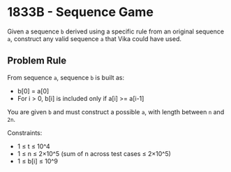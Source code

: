 # 1833B - Sequence Game

Given a sequence `b` derived using a specific rule from an original sequence `a`, construct any valid sequence `a` that Vika could have used.

## Problem Rule

From sequence `a`, sequence `b` is built as:
- b[0] = a[0]
- For i > 0, b[i] is included only if a[i] >= a[i-1]

You are given `b` and must construct a possible `a`, with length between `n` and `2n`.

Constraints:
- 1 ≤ t ≤ 10^4
- 1 ≤ n ≤ 2×10^5 (sum of n across test cases ≤ 2×10^5)
- 1 ≤ b[i] ≤ 10^9
